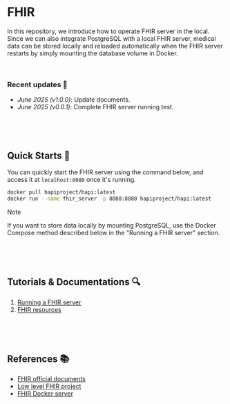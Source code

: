 # FHIR
In this repository, we introduce how to operate FHIR server in the local.
Since we can also integrate PostgreSQL with a local FHIR server, medical data can be stored locally and reloaded automatically when the FHIR server restarts by simply mounting the database volume in Docker.

&nbsp;

### Recent updates 📣
* *June 2025 (v1.0.0)*: Update documents. 
* *June 2025 (v0.0.1)*: Complete FHIR server running test. 

&nbsp;

&nbsp;






## Quick Starts 🚀
You can quickly start the FHIR server using the command below, and access it at `localhost:8080` once it's running.
```bash
docker pull hapiproject/hapi:latest
docker run --name fhir_server -p 8080:8080 hapiproject/hapi:latest
```
> [!NOTE]
> If you want to store data locally by mounting PostgreSQL, use the Docker Compose method described below in the "Running a FHIR server" section.

&nbsp;

&nbsp;


## Tutorials & Documentations 🔍
1. [Running a FHIR server](./docs/1_fhir_server.md)
2. [FHIR resources](./docs/2_fhir_resources.md)

&nbsp;

&nbsp;

<!-- ## Bug Reports
If an error occurs while executing the code, check if any of the cases below apply.
* [Bug Cases](./docs/bugs.md) -->


## References 📚
* [FHIR official documents](https://hl7.org/fhir/)
* [Low level FHIR project](https://github.com/hapifhir/hapi-fhir)
* [FHIR Docker server](https://github.com/hapifhir/hapi-fhir-jpaserver-starter)